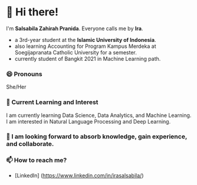 # 👋 Hi there!
  
  I'm **Salsabila Zahirah Pranida**. Everyone calls me by **Ira**. 
  - a 3rd-year student at the **Islamic University of Indonesia**. 
  - also learning Accounting for Program Kampus Merdeka at Soegijapranata Catholic University for a semester.
  - currently student of Bangkit 2021 in Machine Learning path.

### 😄 Pronouns
She/Her

### 👀 Current Learning and Interest
  I am currently learning Data Science, Data Analytics, and Machine Learning. 
  I am interested in Natural Language Processing and Deep Learning.
  
### 🌱 I am looking forward to absorb knowledge, gain experience, and collaborate.

### 📫 How to reach me?
- [LinkedIn] (https://www.linkedin.com/in/irasalsabila/)
